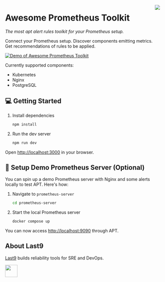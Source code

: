 <a href="https://last9.io"><img src="https://last9.github.io/assets/last9-github-badge.svg" align="right" /></a>

# Awesome Prometheus Toolkit

_The most apt alert rules toolkit for your Prometheus setup._

Connect your Prometheus setup. Discover components emitting metrics. Get recommendations of rules to be applied.

[![Demo of Awesome Prometheus Toolkit](https://github.com/last9/awesome-prometheus-toolkit/assets/1834234/b0ed8f22-f2f2-4a3f-a8bb-76bd00753681)](https://www.youtube.com/watch?v=yFqCdkc23Gc)

Currently supported components:

- Kubernetes
- Nginx
- PostgreSQL

## 💻 Getting Started

1. Install dependencies

   ```bash
   npm install
   ```

2. Run the dev server

   ```bash
   npm run dev
   ```

Open [http://localhost:3000](http://localhost:3000) in your browser.

## 🔧 Setup Demo Prometheus Server (Optional)

You can spin up a demo Prometheus server with Nginx and some alerts locally to test APT. Here's how:

1. Navigate to `prometheus-server`

   ```bash
   cd prometheus-server
   ```

2. Start the local Prometheus server

   ```bash
   docker compose up
   ```

You can now access [http://localhost:9090](http://localhost:9090) through APT.

## About Last9

[Last9](https://last9.io) builds reliability tools for SRE and DevOps.

<a href="https://last9.io"><img src="https://last9.github.io/assets/email-logo-green.png" alt="" loading="lazy" height="40px" /></a>
